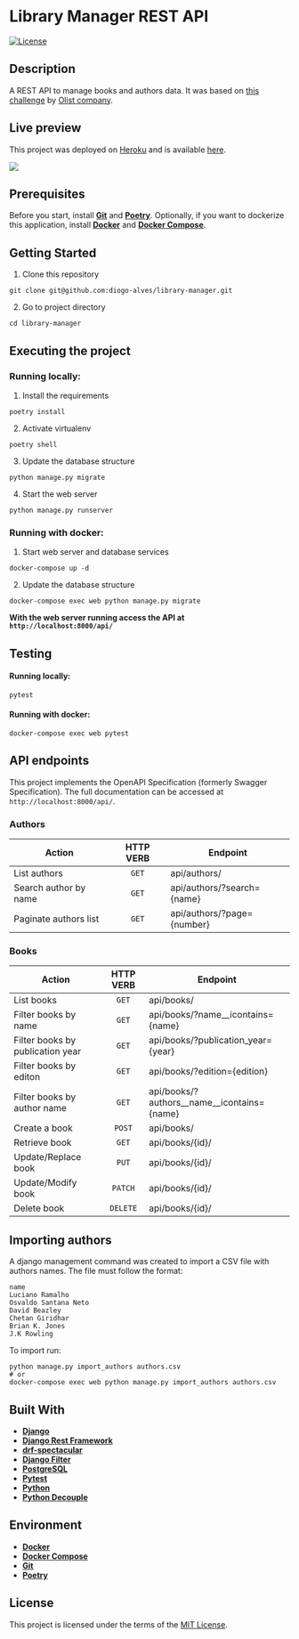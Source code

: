 # Library Manager REST API

 [![License](https://img.shields.io/badge/license-MIT-brightgreen.svg)](https://img.shields.io/badge/license-MIT-brightgreen)


## Description

A REST API to manage books and authors data. It was based on [this challenge](https://github.com/olist/work-at-olist) by [Olist company](https://olist.com/).


## Live preview

This project was deployed on [Heroku](https://www.heroku.com/) and is available [here](https://library-manager-api.herokuapp.com/api).

[![](https://i.imgur.com/kXBkdXK.png)](https://library-manager-api.herokuapp.com/api)


## Prerequisites

Before you start, install **[Git](https://git-scm.com/)** and **[Poetry](https://python-poetry.org/)**. Optionally, if you want to dockerize this application, install **[Docker](https://docs.docker.com/engine/install/)** and **[Docker Compose](https://docs.docker.com/compose/install/)**.


## Getting Started

1. Clone this repository
```shell
git clone git@github.com:diogo-alves/library-manager.git
```

2. Go to project directory
```shell
cd library-manager
```


## Executing the project

### Running locally:

1. Install the requirements
```shell
poetry install
```
2. Activate virtualenv
```shell
poetry shell
```
3. Update the database structure
```shell
python manage.py migrate
```
4. Start the web server
```shell
python manage.py runserver
```


### Running with docker:

1. Start web server and database services
```shell
docker-compose up -d
```
2. Update the database structure
```shell
docker-compose exec web python manage.py migrate
```

**With the web server running access the API at `http://localhost:8000/api/`**


## Testing

#### Running locally:
```shell
pytest
```

#### Running with docker:
```shell
docker-compose exec web pytest
```


## API endpoints

This project implements the OpenAPI Specification (formerly Swagger Specification). The full documentation can be accessed at `http://localhost:8000/api/`.

### Authors
| Action                          | HTTP VERB | Endpoint                                  |
| --------------------------------|:---------:|-------------------------------------------|
| List authors                    | `GET`     | api/authors/                              |
| Search author by name           | `GET`     | api/authors/?search={name}                |
| Paginate authors list           | `GET`     | api/authors/?page={number}                |


### Books
| Action                          | HTTP VERB | Endpoint                                  |
| --------------------------------|:---------:|-------------------------------------------|
| List books                      | `GET`     | api/books/                                |
| Filter books by name            | `GET`     | api/books/?name__icontains={name}         |
| Filter books by publication year| `GET`     | api/books/?publication_year={year}        |
| Filter books by editon          | `GET`     | api/books/?edition={edition}              |
| Filter books by author name     | `GET`     | api/books/?authors__name__icontains={name}|
| Create a book                   | `POST`    | api/books/                                |
| Retrieve book                   | `GET`     | api/books/{id}/                           |
| Update/Replace book             | `PUT`     | api/books/{id}/                           |
| Update/Modify book              | `PATCH`   | api/books/{id}/                           |
| Delete book                     | `DELETE`  | api/books/{id}/                           |


## Importing authors

A django management command was created to import a CSV file with authors names. The file must follow the format:
```csv
name
Luciano Ramalho
Osvaldo Santana Neto
David Beazley
Chetan Giridhar
Brian K. Jones
J.K Rowling
```

To import run:
```shell
python manage.py import_authors authors.csv
# or
docker-compose exec web python manage.py import_authors authors.csv
```

## Built With

- **[Django](https://www.djangoproject.com/)**
- **[Django Rest Framework](https://www.django-rest-framework.org/)**
- **[drf-spectacular](https://drf-spectacular.readthedocs.io/)**
- **[Django Filter](https://pypi.org/project/django-filter/)**
- **[PostgreSQL](https://www.postgresql.org/)**
- **[Pytest](https://docs.pytest.org/)**
- **[Python](https://www.python.org/)**
- **[Python Decouple](https://pypi.org/project/python-decouple/)**


## Environment
- **[Docker](https://docs.docker.com/engine/install/)**
- **[Docker Compose](https://docs.docker.com/compose/install/)**
- **[Git](https://git-scm.com/)**
- **[Poetry](https://python-poetry.org/)**


## License
This project is licensed under the terms of the [MIT License](./LICENSE).
